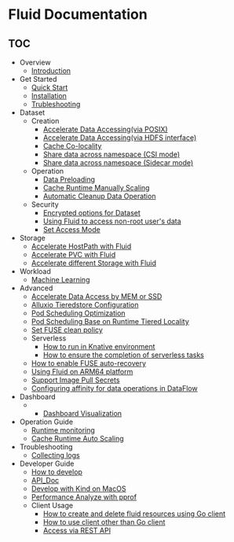 # Fluid Documentation

<!-- markdownlint-disable MD007 -->
<!-- markdownlint-disable MD032 -->

## TOC

+ Overview
  - [Introduction](userguide/overview.md)
+ Get Started
  - [Quick Start](userguide/get_started.md)
  - [Installation](userguide/install.md)
  - [Trubleshooting](userguide/troubleshooting.md)
+ Dataset
  + Creation
    - [Accelerate Data Accessing(via POSIX)](samples/accelerate_data_accessing.md)
    - [Accelerate Data Accessing(via HDFS interface)](samples/accelerate_data_accessing_by_hdfs.md)
    - [Cache Co-locality](samples/data_co_locality.md)
    - [Share data across namespace (CSI mode)](samples/dataset_across_namespace_with_csi.md)
    - [Share data across namespace (Sidecar mode)](samples/dataset_across_namespace_with_sidecar.md)
  + Operation
    - [Data Preloading](samples/data_warmup.md)
    - [Cache Runtime Manually Scaling](samples/dataset_scaling.md)
    - [Automatic Cleanup Data Operation](samples/automatic_clean_up_data_operation.md)
  + Security
    - [Encrypted options for Dataset](samples/use_encryptoptions.md)
    - [Using Fluid to access non-root user's data](samples/nonroot_access.md)
    - [Set Access Mode](samples/data_accessmodes.md)
+ Storage
    - [Accelerate HostPath with Fluid](samples/hostpath.md)
    - [Accelerate PVC with Fluid](samples/accelerate_pvc.md)
    - [Accelerate different Storage with Fluid](samples/accelerate_different_storage.md)
+ Workload
  - [Machine Learning](samples/machinelearning.md)
+ Advanced   
  - [Accelerate Data Access by MEM or SSD](samples/accelerate_data_by_mem_or_ssd.md)
  - [Alluxio Tieredstore Configuration](samples/tieredstore_config.md)
  - [Pod Scheduling Optimization](operation/pod_schedule_optimization.md)
  - [Pod Scheduling Base on Runtime Tiered Locality](operation/tiered_locality_schedule.md)
  - [Set FUSE clean policy](samples/fuse_clean_policy.md)
  + Serverless
    - [How to run in Knative environment](samples/knative.md)
    - [How to ensure the completion of serverless tasks](samples/application_controller.md)
  - [How to enable FUSE auto-recovery](samples/fuse_recover.md)
  - [Using Fluid on ARM64 platform](samples/arm64.md)
  - [Support Image Pull Secrets](samples/image_pull_secrets.md)
  - [Configuring affinity for data operations in DataFlow](./samples/dataflow_affinity.md)
+ Dashboard
  -   - [Dashboard Visualization](dashboard/overview.md)
+ Operation Guide
  - [Runtime monitoring](operation/monitoring.md)
  - [Cache Runtime Auto Scaling](operation/dataset_auto_scaling.md)
+ Troubleshooting
  - [Collecting logs](userguide/troubleshooting.md)
+ Developer Guide
  - [How to develop](dev/how_to_develop.md)
  - [API_Doc](dev/api_doc.md)
  - [Develop with Kind on MacOS](dev/dev_with_kind.md)
  - [Performance Analyze with pprof](dev/pprof.md)
  + Client Usage
    - [How to create and delete fluid resources using Go client](dev/use_go_create_resource.md)
    - [How to use client other than Go client](dev/multiple-client-support.md)
    - [Access via REST API](samples/api_proxy.md)
